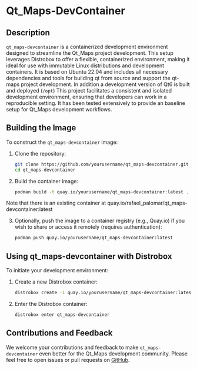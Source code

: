 # Qt_Maps-DevContainer

## Description

`qt_maps-devcontainer` is a containerized development environment designed to streamline the Qt_Maps project development. This setup leverages Distrobox to offer a flexible, containerized environment, making it ideal for use with immutable Linux distributions and development containers. It is based on Ubuntu 22.04 and includes all necessary dependencies and tools for building qt from source and support the qt-maps project development. In addition a development version of Qt6 is built and deployed (`/opt`) This project facilitates a consistent and isolated development environment, ensuring that developers can work in a reproducible setting. It has been tested extensively to provide an baseline setup for Qt_Maps development workflows.

## Building the Image

To construct the `qt_maps-devcontainer` image:

1. Clone the repository:

   ```bash
   git clone https://github.com/yourusername/qt_maps-devcontainer.git
   cd qt_maps-devcontainer
   ```

2. Build the container image:

   ```bash
   podman build -t quay.io/yourusername/qt_maps-devcontainer:latest .
   ```
   
 Note that there is an existing container at quay.io/rafael_palomar/qt_maps-devcontainer:latest

3. Optionally, push the image to a container registry (e.g., Quay.io) if you wish to share or access it remotely (requires authentication):

   ```bash
   podman push quay.io/yourusername/qt_maps-devcontainer:latest
   ```

## Using qt_maps-devcontainer with Distrobox

To initiate your development environment:

1. Create a new Distrobox container:

   ```bash
   distrobox create -i quay.io/yourusername/qt_maps-devcontainer:latest -n qt_maps-devcontainer
   ```

2. Enter the Distrobox container:

   ```bash
   distrobox enter qt_maps-devcontainer
   ```

## Contributions and Feedback

We welcome your contributions and feedback to make `qt_maps-devcontainer` even better for the Qt_Maps development community. Please feel free to open issues or pull requests on [GitHub](https://github.com/yourusername/qt_maps-devcontainer).
